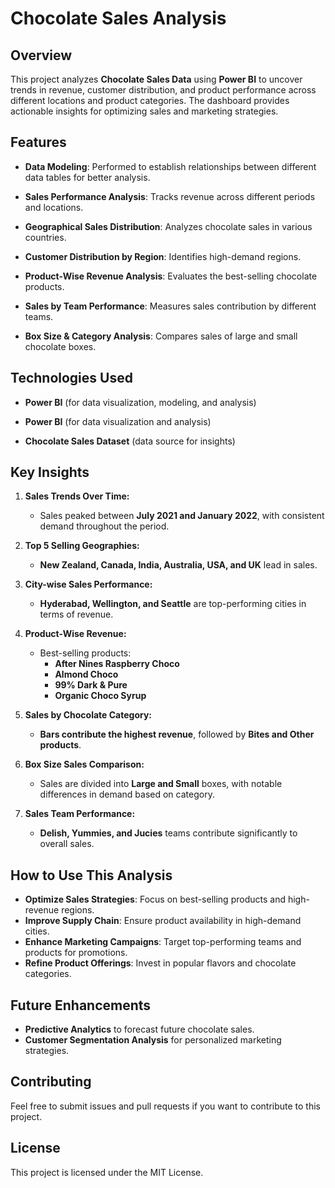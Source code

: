 # Chocolate Sales Analysis

## Overview

This project analyzes **Chocolate Sales Data** using **Power BI** to uncover trends in revenue, customer distribution, and product performance across different locations and product categories. The dashboard provides actionable insights for optimizing sales and marketing strategies.

## Features
- **Data Modeling**: Performed to establish relationships between different data tables for better analysis.

- **Sales Performance Analysis**: Tracks revenue across different periods and locations.
- **Geographical Sales Distribution**: Analyzes chocolate sales in various countries.
- **Customer Distribution by Region**: Identifies high-demand regions.
- **Product-Wise Revenue Analysis**: Evaluates the best-selling chocolate products.
- **Sales by Team Performance**: Measures sales contribution by different teams.
- **Box Size & Category Analysis**: Compares sales of large and small chocolate boxes.

## Technologies Used
- **Power BI** (for data visualization, modeling, and analysis)

- **Power BI** (for data visualization and analysis)
- **Chocolate Sales Dataset** (data source for insights)

## Key Insights

1. **Sales Trends Over Time:**

   - Sales peaked between **July 2021 and January 2022**, with consistent demand throughout the period.

2. **Top 5 Selling Geographies:**

   - **New Zealand, Canada, India, Australia, USA, and UK** lead in sales.

3. **City-wise Sales Performance:**

   - **Hyderabad, Wellington, and Seattle** are top-performing cities in terms of revenue.

4. **Product-Wise Revenue:**

   - Best-selling products:
     - **After Nines Raspberry Choco**
     - **Almond Choco**
     - **99% Dark & Pure**
     - **Organic Choco Syrup**

5. **Sales by Chocolate Category:**

   - **Bars contribute the highest revenue**, followed by **Bites and Other products**.

6. **Box Size Sales Comparison:**

   - Sales are divided into **Large and Small** boxes, with notable differences in demand based on category.

7. **Sales Team Performance:**

   - **Delish, Yummies, and Jucies** teams contribute significantly to overall sales.

## How to Use This Analysis

- **Optimize Sales Strategies**: Focus on best-selling products and high-revenue regions.
- **Improve Supply Chain**: Ensure product availability in high-demand cities.
- **Enhance Marketing Campaigns**: Target top-performing teams and products for promotions.
- **Refine Product Offerings**: Invest in popular flavors and chocolate categories.

## Future Enhancements

- **Predictive Analytics** to forecast future chocolate sales.
- **Customer Segmentation Analysis** for personalized marketing strategies.

## Contributing

Feel free to submit issues and pull requests if you want to contribute to this project.

## License

This project is licensed under the MIT License.

